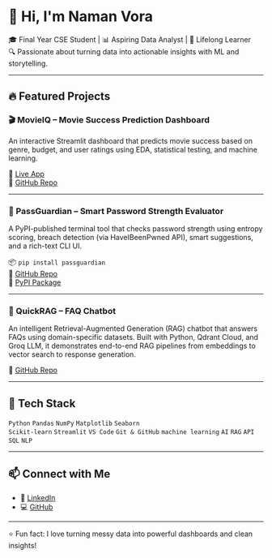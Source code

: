 # 👋 Hi, I'm Naman Vora

🎓 Final Year CSE Student | 📊 Aspiring Data Analyst | 🧠 Lifelong Learner  
🔍 Passionate about turning data into actionable insights with ML and storytelling.

---

## 🔥 Featured Projects

### 🎬 MovieIQ – Movie Success Prediction Dashboard  
An interactive Streamlit dashboard that predicts movie success based on genre, budget, and user ratings using EDA, statistical testing, and machine learning.

🔗 [Live App](https://movieiq-predictive-analytics-on-film-success-hkz386d9xzv5mygjz.streamlit.app/)  
📁 [GitHub Repo](https://github.com/nv2105/MovieIQ-Predictive-Analytics-on-Film-Success)

---

### 🔐 PassGuardian – Smart Password Strength Evaluator  
A PyPI-published terminal tool that checks password strength using entropy scoring, breach detection (via HaveIBeenPwned API), smart suggestions, and a rich-text CLI UI.

📦 `pip install passguardian`  
📁 [GitHub Repo](https://github.com/nv2105/PassGuardian-Password-Strength-Tool)  
🔗 [PyPI Package](https://pypi.org/project/passguardian/)


---
### 🤖 QuickRAG – FAQ Chatbot  
An intelligent Retrieval-Augmented Generation (RAG) chatbot that answers FAQs using domain-specific datasets. Built with Python, Qdrant Cloud, and Groq LLM, it demonstrates end-to-end RAG pipelines from embeddings to vector search to response generation.

📁 [GitHub Repo](https://github.com/nv2105/QuickRAG-FAQ-Bot)

---
## 🧰 Tech Stack
`Python` `Pandas` `NumPy` `Matplotlib` `Seaborn`  
`Scikit-learn` `Streamlit` `VS Code` `Git & GitHub`
`machine learning` `AI` `RAG` `API` `SQL` `NLP`

---

## 📫 Connect with Me   
- 💼 [LinkedIn](https://www.linkedin.com/in/namanvora21)  
- 💻 [GitHub](https://github.com/nv2105)

---

⭐️ Fun fact: I love turning messy data into powerful dashboards and clean insights!
